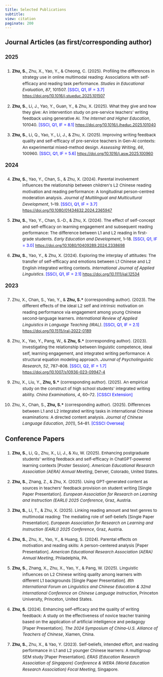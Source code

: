 ```yaml
---
title: Selected Publications
subtitle: 
view: citation
paginate: 200
---
```


<style>
.pub-list {
  font-size: 0.85rem;
  line-height: 1.5;
}
.pub-list li {
  margin-bottom: 0.8rem;
  padding-left: 2.5em;
  text-indent: -2.5em;
}
.pub-list a {
  font-size: 0.8rem;
}
.pub-list h3 {
  font-size: 1.3rem;
  margin-top: 1.5rem;
}
.pub-list h4 {
  font-size: 1.05rem;
  margin-top: 1rem;
}
</style>

<div class="pub-list">

### Journal Articles (as first/corresponding author)

#### 2025

<ol>
<li><strong>Zhu, S.</strong>, Zhu, X., Yao, Y., & Cheong, C. (2025). Profiling the differences in strategy use in online multimodal reading: Associations with self-efficacy and reading task performance. <em>Studies in Educational Evaluation</em>, <em>87</em>, 101507. <span style="color: blue;">[SSCI, Q1, IF = 3.7]</span> <a href="https://doi.org/10.1016/j.stueduc.2025.101507">https://doi.org/10.1016/j.stueduc.2025.101507</a></li>

<li><strong>Zhu, S.</strong>, Li, J., Yao, Y., Guan, Y., & Zhu, X. (2025). What they give and how they give: An intervention study on pre-service teachers' writing feedback using generative AI. <em>The Internet and Higher Education</em>, 101040. <span style="color: blue;">[SSCI, Q1, IF = 8.1]</span> <a href="https://doi.org/10.1016/j.iheduc.2025.101040">https://doi.org/10.1016/j.iheduc.2025.101040</a></li>

<li><strong>Zhu, S.</strong>, Li, Q., Yao, Y., Li, J., & Zhu, X. (2025). Improving writing feedback quality and self-efficacy of pre-service teachers in Gen-AI contexts: An experimental mixed-method design. <em>Assessing Writing</em>, <em>66</em>, 100960. <span style="color: blue;">[SSCI, Q1, IF = 5.6]</span> <a href="https://doi.org/10.1016/j.asw.2025.100960">https://doi.org/10.1016/j.asw.2025.100960</a></li>
</ol>

#### 2024

<ol start="4">
<li><strong>Zhu, S.</strong>, Yao, Y., Chan, S., & Zhu, X. (2024). Parental involvement influences the relationship between children's L2 Chinese reading motivation and reading performance: A longitudinal person-centred moderation analysis. <em>Journal of Multilingual and Multicultural Development</em>, 1–19. <span style="color: blue;">[SSCI, Q1, IF = 3.7]</span> <a href="https://doi.org/10.1080/01434632.2024.2365947">https://doi.org/10.1080/01434632.2024.2365947</a></li>

<li><strong>Zhu, S.</strong>, Yao, Y., Chan, S.-D., & Zhu, X. (2024). The effect of self-concept and self-efficacy on learning engagement and subsequent reading performance: The difference between L1 and L2 reading in first-grade students. <em>Early Education and Development</em>, 1–18. <span style="color: blue;">[SSCI, Q1, IF = 3.0]</span> <a href="https://doi.org/10.1080/10409289.2024.2338698">https://doi.org/10.1080/10409289.2024.2338698</a></li>

<li><strong>Zhu, S.</strong>, Yao, Y., & Zhu, X. (2024). Exploring the interplay of attitudes: The transfer of self-efficacy and emotions between L1 Chinese and L2 English integrated writing contexts. <em>International Journal of Applied Linguistics</em>. <span style="color: blue;">[SSCI, Q1, IF = 2.1]</span> <a href="https://doi.org/10.1111/ijal.12534">https://doi.org/10.1111/ijal.12534</a></li>
</ol>

#### 2023

<ol start="7">
<li>Zhu, X., Chan, S., Yao, Y., & <strong>Zhu, S.*</strong> (corresponding author). (2023). The different effects of the ideal L2 self and intrinsic motivation on reading performance via engagement among young Chinese second-language learners. <em>International Review of Applied Linguistics in Language Teaching (IRAL)</em>. <span style="color: blue;">[SSCI, Q1, IF = 2.1]</span> <a href="https://doi.org/10.1515/iral-2022-0189">https://doi.org/10.1515/iral-2022-0189</a></li>

<li>Zhu, X., Yao, Y., Pang, W., & <strong>Zhu, S.*</strong> (corresponding author). (2023). Investigating the relationship between linguistic competence, ideal self, learning engagement, and integrated writing performance: A structural equation modeling approach. <em>Journal of Psycholinguistic Research</em>, <em>52</em>, 787–808. <span style="color: blue;">[SSCI, Q2, IF = 1.7]</span> <a href="https://doi.org/10.1007/s10936-023-09947-4">https://doi.org/10.1007/s10936-023-09947-4</a></li>

<li>Zhu, X., Liu, Y., <strong>Zhu, S.*</strong> (corresponding author). (2025). An empirical study on the construct of high school students' integrated writing ability. <em>China Examinations</em>, <em>4</em>, 60–72. <span style="color: blue;">[CSSCI Extension]</span></li>

<li>Zhu, X., Chan, S., <strong>Zhu, S.*</strong> (corresponding author). (2025). Differences between L1 and L2 integrated writing tasks in international Chinese examinations: A directed content analysis. <em>Journal of Chinese Language Education</em>, <em>20</em>(1), 54–81. <span style="color: blue;">[CSSCI Oversea]</span></li>
</ol>

### Conference Papers

<ol>
<li><strong>Zhu, S.</strong>, Li, Q., Zhu, X., Li, J., & Xu, W. (2025). Enhancing postgraduate students' writing feedback and self-efficacy in ChatGPT-powered learning contexts [Poster Session]. <em>American Educational Research Association (AERA) Annual Meeting</em>, Denver, Colorado, United States.</li>

<li><strong>Zhu, S.</strong>, Zhang, Z., & Zhu, X. (2025). Using GPT-generated content as sources in teachers' feedback provision on student writing [Single Paper Presentation]. <em>European Association for Research on Learning and Instruction (EARLI) 2025 Conference</em>, Graz, Austria.</li>

<li><strong>Zhu, S.</strong>, Li, T., & Zhu, X. (2025). Linking reading amount and text genres to multimodal reading: The mediating role of self-beliefs [Single Paper Presentation]. <em>European Association for Research on Learning and Instruction (EARLI) 2025 Conference</em>, Graz, Austria.</li>

<li><strong>Zhu, S.</strong>, Zhu, X., Yao, Y., & Huang, S. (2024). Parental effects on motivation and reading skills: A person-centered analysis [Paper Presentation]. <em>American Educational Research Association (AERA) Annual Meeting</em>, Philadelphia, PA.</li>

<li><strong>Zhu, S.</strong>, Zhang, X., Zhu, X., Yao, Y., & Pang, W. (2025). Linguistic influences on L2 Chinese writing quality among learners with different L1 backgrounds [Single Paper Presentation]. <em>8th International Forum on Linguistics and Chinese Education & 32nd International Conference on Chinese Language Instruction</em>, Princeton University, Princeton, United States.</li>

<li><strong>Zhu, S.</strong> (2024). Enhancing self-efficacy and the quality of writing feedback: A study on the effectiveness of novice teacher training based on the application of artificial intelligence and pedagogy [Paper Presentation]. <em>The 2024 Symposium of China–U.S. Alliance of Teachers of Chinese</em>, Xiamen, China.</li>

<li><strong>Zhu, S.</strong>, Zhu, X., & Yao, Y. (2023). Self-beliefs, intended effort, and reading performance in L1 and L2 younger Chinese learners: A multigroup SEM study [Paper Presentation]. <em>ERAS (Education Research Association of Singapore) Conference & WERA (World Education Research Association) Focal Meeting</em>, Singapore.</li>
</ol>

</div>